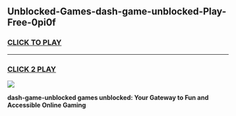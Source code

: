 
## Unblocked-Games-dash-game-unblocked-Play-Free-0pi0f
<h3>
<a href="https://premium76.site?title=dash-game-unblocked&ref=17A">CLICK TO PLAY</a></h3>
<hr>

<h3>
<a href="https://premium76.site?title=dash-game-unblocked&ref=17A">CLICK 2 PLAY</a>
  
</h3>

<a href="https://premium76.site?title=dash-game-unblocked&ref=17A"><img src="https://clearcache.store/games.png"></a>


**dash-game-unblocked games unblocked: Your Gateway to Fun and Accessible Online Gaming**
